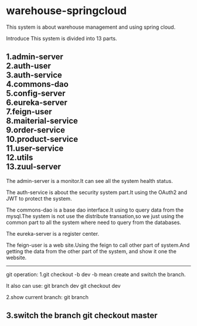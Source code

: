 # warehouse-springcloud
This system is about warehouse management and using spring cloud.

Introduce
This system is divided into 13 parts.

**1.admin-server**  
**2.auth-user**  
**3.auth-service**  
**4.commons-dao**  
**5.config-server**  
**6.eureka-server**  
**7.feign-user**  
**8.maiterial-service**  
**9.order-service**  
**10.product-service**  
**11.user-service**  
**12.utils**  
**13.zuul-server**  
-------

The admin-server is a monitor.It can see all the system health status.

The auth-service is about the security system part.It using the OAuth2 and JWT to protect the system.

The commons-dao is a base dao interface.It using to query data from the mysql.The system is not use the distribute transation,so we just using the common part to all the system where need to query from the databases.

The eureka-server is a register center.

The feign-user is a web site.Using the feign to call other part of system.And getting the data from the other part of the system, and show it one the website.








-----
git operation:
1.git checkout -b dev
-b mean create and switch the branch.

It also can use:
git branch dev
git checkout dev

2.show current branch:
git branch

3.switch the branch
git checkout master
-----